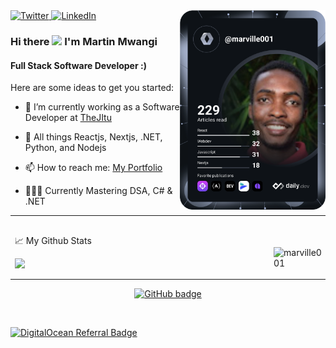 <!-- [Marville001](https://raw.githubusercontent.com/marville001/marville001/main/marville001.png) -->
<div align="left">
  <a href="https://twitter.com/marville001">
    <img
      src="https://img.shields.io/twitter/follow/marville001?label=Twitter&logo=twitter&style=flat-square&color=1da1f2&logoColor=ffffff"
      alt="Twitter"
    />
  </a>
  <a href="https://www.linkedin.com/in/marville001/">
    <img
      src="https://img.shields.io/static/v1?logo=linkedin&style=flat-square&color=0072b1&label=LinkedIn&message=%E2%98%86"
      alt="LinkedIn"
    />
  </a>
  <a  href="https://app.daily.dev/marville001">
    <img 
      src="https://github.com/marville001/marville001/blob/master/devcard.svg" 
      align="right"
      width="233"
      alt="Martin Mwangi's Dev Card"
      />
  </a>
</div>

### Hi there <img src="https://user-images.githubusercontent.com/5679180/79618120-0daffb80-80be-11ea-819e-d2b0fa904d07.gif" width="27px"> I'm Martin Mwangi

#### Full Stack Software Developer :)

Here are some ideas to get you started:

- 🔭 I’m currently working as a Software Developer at [TheJItu](https://thejitu.com/)
- 🌱 All things Reactjs, Nextjs, .NET, Python, and Nodejs

- 📫 How to reach me: [My Portfolio](https://thereactivedeveloper.com/)
- 👨🏽‍💻 Currently Mastering DSA, C# & .NET
    
<div align="left">
    <center>
      <table>
      <tr>
          <td>
            <p>📈 My Github Stats </p>
            <p>
              <img width="400px" align="left" src="https://github-readme-stats.vercel.app/api?username=marville001&count_private=true&show_icons=true&theme=gotham&layout=compact" />
            </p>
        </td>
          <td>
            <br />
            <br />
            <p>
              <img width="400px" src="https://github-readme-streak-stats.herokuapp.com/?user=marville001&theme=dark" alt="marville001" />
            </p>
        </td>      
      </tr>   
      </table>
    </center>
</div>
   
<p align="center">
  <a href="https://github.com/marville001?tab=followers">
    <img src="https://img.shields.io/github/followers/marville001?label=Followers&logo=GitHub&style=for-the-badge" alt="GitHub badge" />
  </a>
</p>
<br />

[![DigitalOcean Referral Badge](https://web-platforms.sfo2.cdn.digitaloceanspaces.com/WWW/Badge%201.svg)](https://www.digitalocean.com/?refcode=f51bc18eb7c2&utm_campaign=Referral_Invite&utm_medium=Referral_Program&utm_source=badge)

<!-- 
<p align="center">
  <img align="center" alt="GIF" src="https://github.com/marville001/marville001/blob/master/code.gif?raw=true" width="500" height="320" />
</p> 

[![My Github activity graph](https://activity-graph.herokuapp.com/graph?username=marville001&theme=github-dark&hide_border=true)](https://github.com/marville001)

 [![DigitalOcean Referral Badge](https://web-platforms.sfo2.cdn.digitaloceanspaces.com/WWW/Badge%201.svg)](https://www.digitalocean.com/?refcode=f51bc18eb7c2&utm_campaign=Referral_Invite&utm_medium=Referral_Program&utm_source=badge)
 -->
